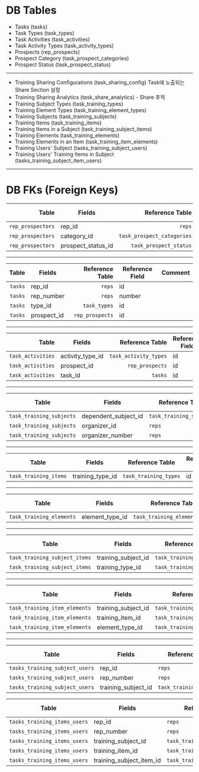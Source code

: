 # DB Tables
- Tasks (tasks)
- Task Types (task_types)
- Task Activities (task_activities)
- Task Activity Types (task_activity_types)
- Prospects (rep_prospects)
- Prospect Category (task_prospect_categories)
- Prospect Status (task_prospect_status)
---
- Training Sharing Configurations (task_sharing_config) Task에 노출되는 Share Section 설정
- Training Sharing Analytics (task_share_analytics) - Share 추적
- Training Subject Types (task_training_types)
- Training Element Types (task_training_element_types)
- Training Subjects (task_training_subjects)
- Training Items (task_training_items)
- Training Items in a Subject (task_training_subject_items)
- Training Elements (task_training_elements)
- Training Elements in an Item (task_training_item_elements)
- Training Users' Subject (tasks_training_subject_users)
- Training Users' Training Items in Subject (tasks_training_subject_item_users)
---
# DB FKs (Foreign Keys)
|         **Table** | **Fields**         |        **Reference Table** | **Reference Field** | **Comment** |
|------------------:|--------------------|---------------------------:|---------------------|-------------|
| `rep_prospectors` | rep_id             |                     `reps` | id                  |             |
| `rep_prospectors` | category_id        | `task_prospect_categories` | id                  |             |
| `rep_prospectors` | prospect_status_id |     `task_prospect_status` | id                  |             |
---
| **Table** | **Fields**  | **Reference Table** | **Reference Field** | **Comment** |
|----------:|-------------|--------------------:|---------------------|-------------|
|   `tasks` | rep_id      |              `reps` | id                  |             |
|   `tasks` | rep_number  |              `reps` | number              |             |
|   `tasks` | type_id     |        `task_types` | id                  |             |
|   `tasks` | prospect_id |     `rep_prospects` | id                  |             |
---
|         **Table** | **Fields**       |   **Reference Table** | **Reference Field** | **Comment** |
|------------------:|------------------|----------------------:|---------------------|-------------|
| `task_activities` | activity_type_id | `task_activity_types` | id                  |             |
| `task_activities` | prospect_id      | `rep_prospects`       | id                  |             |
| `task_activities` | task_id          | `tasks`               | id                  |             |
---
| **Table**                | **Fields**           | **Reference Table**      | **Reference Field** | **Comment** |
|--------------------------|----------------------|--------------------------|---------------------|-------------|
| `task_training_subjects` | dependent_subject_id | `task_training_subjects` | id                  |             |
| `task_training_subjects` | organizer_id         |                   `reps` | id                  | Nullable    |
| `task_training_subjects` | organizer_number     |                   `reps` | number              | Nullable    |
---
| **Table**             | **Fields**       | **Reference Table**   | **Reference Field** | **Comment** |
|-----------------------|------------------|-----------------------|---------------------|-------------|
| `task_training_items` | training_type_id | `task_training_types` | id                  |             |
---
| **Table**                | **Fields**          | **Reference Table**           | **Reference Field** | **Comment** |
|--------------------------|---------------------|-------------------------------|---------------------|-------------|
| `task_training_elements` | element_type_id     | `task_training_element_types` | id                  |             |
---
| **Table**                     | **Fields**          | **Reference Table**      | **Reference Field** | **Comment** |
|-------------------------------|---------------------|--------------------------|---------------------|-------------|
| `task_training_subject_items` | training_subject_id | `task_training_subjects` | id                  |             |
| `task_training_subject_items` | training_type_id    |    `task_training_types` | id                  |             |
---
| **Table**                     | **Fields**          | **Reference Table**           | **Reference Field** | **Comment** |
|-------------------------------|---------------------|-------------------------------|---------------------|-------------|
| `task_training_item_elements` | training_subject_id | `task_training_subjects`      | id                  |             |
| `task_training_item_elements` | training_item_id    | `task_training_items`         | id                  |             |
| `task_training_item_elements` | element_type_id     | `task_training_element_types` | id                  |             |
---
| **Table**                      | **Fields**          | **Reference Table**      | **Reference Field** | **Comment** |
|--------------------------------|---------------------|--------------------------|---------------------|-------------|
| `tasks_training_subject_users` | rep_id              |                   `reps` | id                  |             |
| `tasks_training_subject_users` | rep_number          |                   `reps` | number              |             |
| `tasks_training_subject_users` | training_subject_id | `task_training_subjects` | id                  |             |

| **Table**                    | **Fields**                  | **Reference Table**              | **Reference Field** | **Comment** |
|------------------------------|-----------------------------|----------------------------------|---------------------|-------------|
| `tasks_training_items_users` | rep_id                      |                           `reps` | id                  |             |
| `tasks_training_items_users` | rep_number                  |                           `reps` | number              |             |
| `tasks_training_items_users` | training_subject_id         |         `task_training_subjects` | id                  |             |
| `tasks_training_items_users` | training_item_id            |            `task_training_items` | id                  |             |
| `tasks_training_items_users` | training_subject_item_id    |    `task_training_subject_items` | id                  |             |
